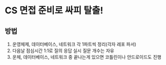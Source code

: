 # CS 면접 준비로 싸피 탈출!

## 방법
1. 운영체제, 데이터베이스, 네트워크 각 1파트씩 정리(각자 레포 파서)
2. 다음날 점심시간 1:1로 질의 응답 실시 질문 개수는 자유
3. 운체, 데이터베이스, 네트워크 중 끝나는게 있으면 코틀린이나 안드로이드도 진행
